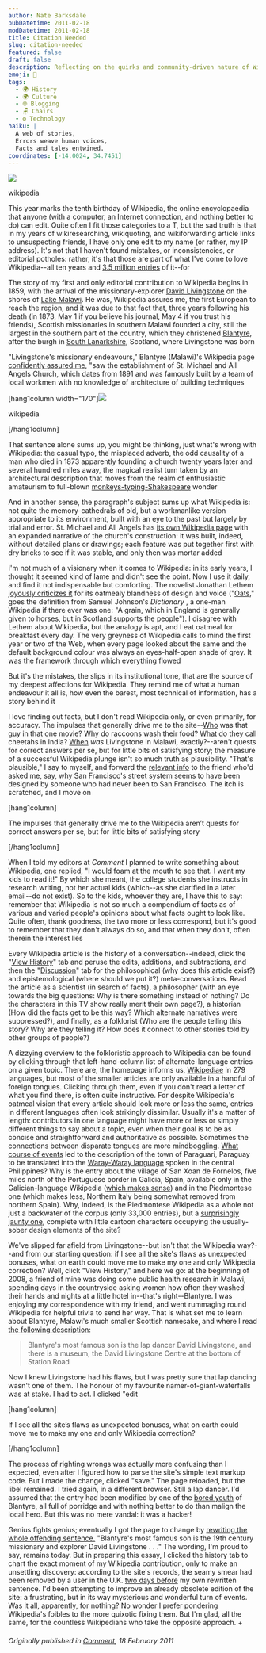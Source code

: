 ```yaml
---
author: Nate Barksdale
pubDatetime: 2011-02-18
modDatetime: 2011-02-18
title: Citation Needed
slug: citation-needed
featured: false
draft: false
description: Reflecting on the quirks and community-driven nature of Wikipedia's content and editing processes.
emoji: 📖
tags:
  - 🌍 History
  - 🌍 Culture
  - 🌐 Blogging
  - 🪑 Chairs
  - ⚙️ Technology
haiku: |
  A web of stories,  
  Errors weave human voices,  
  Facts and tales entwined.
coordinates: [-14.0024, 34.7451]
---
```


[![](https://www.natebarksdale.com/wp-content/uploads/2011/02/wikipedia.jpg)](https://www.natebarksdale.com/wp-content/uploads/2011/02/wikipedia.jpg)

wikipedia

This year marks the tenth birthday of Wikipedia, the online encyclopaedia that anyone (with a computer, an Internet connection, and nothing better to do) can edit. Quite often I fit those categories to a T, but the sad truth is that in my years of wikiresearching, wikiquoting, and wikiforwarding article links to unsuspecting friends, I have only one edit to my name (or rather, my IP address). It's not that I haven't found mistakes, or inconsistencies, or editorial potholes: rather, it's that those are part of what I've come to love Wikipedia--all ten years and [3.5 million entries](http://en.wikipedia.org/wiki/Special:Statistics) of it--for

The story of my first and only editorial contribution to Wikipedia begins in 1859, with the arrival of the missionary-explorer [David Livingstone](http://en.wikipedia.org/wiki/David_Livingstone) on the shores of [Lake Malawi](http://en.wikipedia.org/wiki/Lake_Malawi). He was, Wikipedia assures me, the first European to reach the region, and it was due to that fact that, three years following his death (in 1873, May 1 if you believe his journal, May 4 if you trust his friends), Scottish missionaries in southern Malawi founded a city, still the largest in the southern part of the country, which they christened [Blantyre](http://en.wikipedia.org/wiki/Blantyre), after the burgh in [South Lanarkshire](http://en.wikipedia.org/wiki/South_Lanarkshire), Scotland, where Livingstone was born

"Livingstone's missionary endeavours," Blantyre (Malawi)'s Wikipedia page [confidently assured me](http://en.wikipedia.org/w/index.php?title=Blantyre,_Malawi&oldid=409333146#History), "saw the establishment of St. Michael and All Angels Church, which dates from 1891 and was famously built by a team of local workmen with no knowledge of architecture of building techniques

[hang1column width="170"]![](https://www.natebarksdale.com/wp-content/uploads/2011/02/David_Livingstone.jpg)

wikipedia

[/hang1column]

That sentence alone sums up, you might be thinking, just what's wrong with Wikipedia: the casual typo, the misplaced adverb, the odd causality of a man who died in 1873 apparently founding a church twenty years later and several hundred miles away, the magical realist turn taken by an architectural description that moves from the realm of enthusiastic amateurism to full-blown [monkeys-typing-Shakespeare](http://en.wikipedia.org/wiki/Infinite_monkey_theorem) wonder

And in another sense, the paragraph's subject sums up what Wikipedia is: not quite the memory-cathedrals of old, but a workmanlike version appropriate to its environment, built with an eye to the past but largely by trial and error. St. Michael and All Angels has [its own Wikipedia page](http://en.wikipedia.org/wiki/St_Michael_and_All_Angels_Church,_Blantyre,_Malawi) with an expanded narrative of the church's construction: it was built, indeed, without detailed plans or drawings; each feature was put together first with dry bricks to see if it was stable, and only then was mortar added

I'm not much of a visionary when it comes to Wikipedia: in its early years, I thought it seemed kind of lame and didn't see the point. Now I use it daily, and find it not indispensable but comforting. The novelist Jonathan Lethem [joyously criticizes it](http://www.theatlantic.com/technology/archive/2011/01/jonathan-lethem-on-wikipedias-10th-anniversary/69525/) for its oatmealy blandness of design and voice ("[Oats](http://en.wikipedia.org/wiki/Oatmeal#Scotland)," goes the definition from Samuel Johnson's _Dictionary_ , a one-man Wikipedia if there ever was one: "A grain, which in England is generally given to horses, but in Scotland supports the people"). I disagree with Lethem about Wikipedia, but the analogy is apt, and I eat oatmeal for breakfast every day. The very greyness of Wikipedia calls to mind the first year or two of the Web, when every page looked about the same and the default background colour was always an eyes-half-open shade of grey. It was the framework through which everything flowed

But it's the mistakes, the slips in its institutional tone, that are the source of my deepest affections for Wikipedia. They remind me of what a human endeavour it all is, how even the barest, most technical of information, has a story behind it

I love finding out facts, but I don't read Wikipedia only, or even primarily, for accuracy. The impulses that generally drive me to the site--[Who](http://en.wikipedia.org/wiki/Sam_Shepard) was that guy in that one movie? [Why](http://en.wikipedia.org/wiki/Raccoon#Dousing) do raccoons wash their food? [What](http://hi.wikipedia.org/wiki/%E0%A4%9A%E0%A5%80%E0%A4%A4%E0%A4%BE) do they call cheetahs in India? [When](http://en.wikipedia.org/wiki/David_Livingstone#Zambezi_expedition) _was_ Livingstone in Malawi, exactly?--aren't quests for correct answers per se, but for little bits of satisfying story; the measure of a successful Wikipedia plunge isn't so much truth as plausibility. "That's plausible," I say to myself, and forward the [relevant info](http://en.wikipedia.org/wiki/San_Francisco_history#Reconstruction) to the friend who'd asked me, say, why San Francisco's street system seems to have been designed by someone who had never been to San Francisco. The itch is scratched, and I move on

[hang1column]

The impulses that generally drive me to the Wikipedia aren’t quests for correct answers per se, but for little bits of satisfying story

[/hang1column]

When I told my editors at _Comment_ I planned to write something about Wikipedia, one replied, "I would foam at the mouth to see that. I want my kids to read it!" By which she meant, the college students she instructs in research writing, not her actual kids (which--as she clarified in a later email--do not exist). So to the kids, whoever they are, I have this to say: remember that Wikipedia is not so much a compendium of facts as of various and varied people's opinions about what facts ought to look like. Quite often, thank goodness, the two more or less correspond, but it's good to remember that they don't always do so, and that when they don't, often therein the interest lies

Every Wikipedia article is the history of a conversation--indeed, click the "[View History](http://en.wikipedia.org/w/index.php?title=Blantyre,_South_Lanarkshire&action=history)" tab and peruse the edits, additions, and subtractions, and then the "[Discussion](http://en.wikipedia.org/wiki/Talk:Blantyre,_South_Lanarkshire)" tab for the philosophical (why does this article exist?) and epistemological (where should we put it?) meta-conversations. Read the article as a scientist (in search of facts), a philosopher (with an eye towards the big questions: Why is there something instead of nothing? Do the characters in this TV show really merit their own page?), a historian (How did the facts get to be this way? Which alternate narratives were suppressed?), and finally, as a folklorist (Who are the people telling this story? Why are they telling it? How does it connect to other stories told by other groups of people?)

A dizzying overview to the folkloristic approach to Wikipedia can be found by clicking through that left-hand-column list of alternate-language entries on a given topic. There are, the homepage informs us, [Wikipediae](http://meta.wikimedia.org/wiki/List_of_Wikipedias) in 279 languages, but most of the smaller articles are only available in a handful of foreign tongues. Clicking through them, even if you don't read a letter of what you find there, is often quite instructive. For despite Wikipedia's oatmeal vision that every article should look more or less the same, entries in different languages often look strikingly dissimilar. Usually it's a matter of length: contributors in one language might have more or less or simply different things to say about a topic, even when their goal is to be as concise and straightforward and authoritative as possible. Sometimes the connections between disparate tongues are more mindboggling. [What course of events](http://war.wikipedia.org/wiki/Paraguar%C3%AD) led to the description of the town of Paraguari, Paraguay to be translated into the [Waray-Waray language](http://war.wikipedia.org) spoken in the central Philippines? Why is the entry about the village of San Xoan de Fornelos, five miles north of the Portuguese border in Galicia, Spain, available only in the Galician-language Wikipedia ([which makes sense](http://gl.wikipedia.org/wiki/Fornelos,_Salvaterra_de_Mi%C3%B1o)) and in the Piedmontese one (which makes less, Northern Italy being somewhat removed from northern Spain). Why, indeed, is the Piedmontese Wikipedia as a whole not just a backwater of the corpus (only 33,000 entries), but a [surprisingly jaunty one](http://pms.wikipedia.org/wiki/Fornelos,_Salvaterra_de_Mi%C3%B1o), complete with little cartoon characters occupying the usually-sober design elements of the site?

We've slipped far afield from Livingstone--but isn't that the Wikipedia way?--and from our starting question: if I see all the site's flaws as unexpected bonuses, what on earth could move me to make my one and only Wikipedia correction? Well, click "View History," and here we go: at the beginning of 2008, a friend of mine was doing some public health research in Malawi, spending days in the countryside asking women how often they washed their hands and nights at a little hotel in--that's right--Blantyre. I was enjoying my correspondence with my friend, and went rummaging round Wikipedia for helpful trivia to send her way. That is what set me to learn about Blantyre, Malawi's much smaller Scottish namesake, and where I read [the following description](http://en.wikipedia.org/w/index.php?title=Blantyre,_South_Lanarkshire&oldid=185520629#David_Livingstone):

> Blantyre's most famous son is the lap dancer David Livingstone, and there is a museum, the David Livingstone Centre at the bottom of Station Road

Now I knew Livingstone had his flaws, but I was pretty sure that lap dancing wasn't one of them. The honour of my favourite namer-of-giant-waterfalls was at stake. I had to act. I clicked "edit

[hang1column]

If I see all the site’s flaws as unexpected bonuses, what on earth could move me to make my one and only Wikipedia correction?

[/hang1column]

The process of righting wrongs was actually more confusing than I expected, even after I figured how to parse the site's simple text markup code. But I made the change, clicked "save." The page reloaded, but the libel remained. I tried again, in a different browser. Still a lap dancer. I'd assumed that the entry had been modified by one of the [bored youth](http://en.wikipedia.org/w/index.php?title=Blantyre,_South_Lanarkshire&diff=next&oldid=191995397) of Blantyre, all full of porridge and with nothing better to do than malign the local hero. But this was no mere vandal: it was a hacker!

Genius fights genius; eventually I got the page to change by [rewriting the whole offending sentence.](http://en.wikipedia.org/w/index.php?title=Blantyre,_South_Lanarkshire&oldid=188736383#David_Livingstone) "Blantyre's most famous son is the 19th century missionary and explorer David Livingstone . . ." The wording, I'm proud to say, remains today. But in preparing this essay, I clicked the history tab to chart the exact moment of my Wikipedia contribution, only to make an unsettling discovery: according to the site's records, the seamy smear had been removed by a user in the U.K. [two days before](http://en.wikipedia.org/w/index.php?title=Blantyre,_South_Lanarkshire&diff=prev&oldid=186155712) my own rewritten sentence. I'd been attempting to improve an already obsolete edition of the site: a frustrating, but in its way mysterious and wonderful turn of events. Was it all, apparently, for nothing? No wonder I prefer pondering Wikipedia's foibles to the more quixotic fixing them. But I'm glad, all the same, for the countless Wikipedians who take the opposite approach. +

###### Originally published in [Comment](https://www.google.com/search?q=%22Comment%22%20cardus.ca), 18 February 2011
